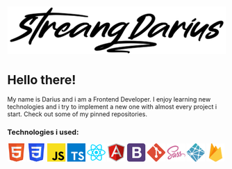 
<div align="center"><img width="635px" heigth="129px" src="https://raw.githubusercontent.com/streangdarius/streangdarius/main/assets/name_signature.png"></div>

# Hello there!
  My name is Darius and i am a Frontend Developer. I enjoy learning new technologies and i try to implement a new one with almost every project i start. Check out some of my pinned repositories. 
  

### Technologies i used:
<div align="left">
    
<img alt="HTML5" width="42px" height="42px" src="https://raw.githubusercontent.com/streangdarius/streangdarius/7da5f8fd4d14b5ab82cce65ddd947b08d8e580f1/assets/logos/html5.svg">
  
<img alt="CSS3" width="42px" height="42px" src="https://raw.githubusercontent.com/streangdarius/streangdarius/7da5f8fd4d14b5ab82cce65ddd947b08d8e580f1/assets/logos/css3.svg">
  
<img alt="JavaScript" width="42px" height="42px" src="https://raw.githubusercontent.com/streangdarius/streangdarius/07613e9f499c32d589acc94b69b8781ba9097964/assets/logos/javascript.svg">
  
<img alt="Typescript" width="42px" height="42px" src="https://raw.githubusercontent.com/streangdarius/streangdarius/7da5f8fd4d14b5ab82cce65ddd947b08d8e580f1/assets/logos/typescript.svg">
   
<img alt="React" width="42px" height="42px" src="https://raw.githubusercontent.com/streangdarius/streangdarius/07613e9f499c32d589acc94b69b8781ba9097964/assets/logos/react.svg">
  
<img alt="Angular" width="42px" height="42px" src="https://raw.githubusercontent.com/streangdarius/streangdarius/b691523d436abcd9bc5d411ccc1408b84782aa1e/assets/logos/angular.svg">
    
<img alt="Bootstrap" width="42px" height="42px" src="https://raw.githubusercontent.com/streangdarius/streangdarius/07613e9f499c32d589acc94b69b8781ba9097964/assets/logos/bootstrap.svg">
  
<img alt="GIT" width="42px" height="42px" src="https://raw.githubusercontent.com/streangdarius/streangdarius/07613e9f499c32d589acc94b69b8781ba9097964/assets/logos/git.svg">
  
<img alt="SASS" width="42px" height="42px" src="https://raw.githubusercontent.com/streangdarius/streangdarius/07613e9f499c32d589acc94b69b8781ba9097964/assets/logos/sass.svg">
  
<img alt="Netlify" width="42px" height="42px" src="https://raw.githubusercontent.com/streangdarius/streangdarius/7da5f8fd4d14b5ab82cce65ddd947b08d8e580f1/assets/logos/netlify.svg">
 
<img alt="Firebase" width="42px" height="42px" src="https://raw.githubusercontent.com/streangdarius/streangdarius/7da5f8fd4d14b5ab82cce65ddd947b08d8e580f1/assets/logos/firebase.svg">
  
</div>
